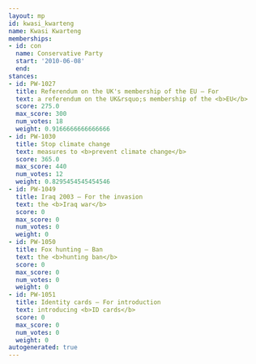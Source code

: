 ```yaml
---
layout: mp
id: kwasi_kwarteng
name: Kwasi Kwarteng
memberships:
- id: con
  name: Conservative Party
  start: '2010-06-08'
  end: 
stances:
- id: PW-1027
  title: Referendum on the UK's membership of the EU — For
  text: a referendum on the UK&rsquo;s membership of the <b>EU</b>
  score: 275.0
  max_score: 300
  num_votes: 18
  weight: 0.9166666666666666
- id: PW-1030
  title: Stop climate change
  text: measures to <b>prevent climate change</b>
  score: 365.0
  max_score: 440
  num_votes: 12
  weight: 0.8295454545454546
- id: PW-1049
  title: Iraq 2003 — For the invasion
  text: the <b>Iraq war</b>
  score: 0
  max_score: 0
  num_votes: 0
  weight: 0
- id: PW-1050
  title: Fox hunting — Ban
  text: the <b>hunting ban</b>
  score: 0
  max_score: 0
  num_votes: 0
  weight: 0
- id: PW-1051
  title: Identity cards — For introduction
  text: introducing <b>ID cards</b>
  score: 0
  max_score: 0
  num_votes: 0
  weight: 0
autogenerated: true
---
```

